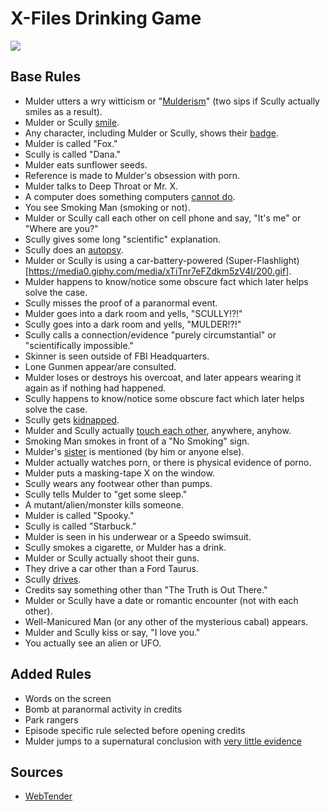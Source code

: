 # X-Files Drinking Game

![](https://media1.giphy.com/media/3o85xBa0pnoEMZ2los/200.gif)

## Base Rules

- Mulder utters a wry witticism or "[Mulderism](http://40.media.tumblr.com/d6bf619f2a2e86a7ed5e0a09a0877056/tumblr_n0cu2cp5b61trelvio1_500.png)" (two sips if Scully actually smiles as a result).
- Mulder or Scully [smile](http://3.bp.blogspot.com/-Cxop2z4jar0/T0U_u_QhR_I/AAAAAAAAAAc/f3zngtPd5tM/s640/shadow+scully+creepy+smile+bad+hair.PNG).
- Any character, including Mulder or Scully, shows their [badge](http://gillianandersonfan.com/gallery/albums/television/1993-2002%20-%20The%20X-Files/Screencaps/Season%203/S03E15%20-%20Piper%20Maru/KMP-DVD0947.jpg).
- Mulder is called "Fox."
- Scully is called "Dana."
- Mulder eats sunflower seeds.
- Reference is made to Mulder's obsession with porn.
- Mulder talks to Deep Throat or Mr. X.
- A computer does something computers [cannot do](https://media.giphy.com/media/l41lGHHHEJyUULOlq/giphy.gif).
- You see Smoking Man (smoking or not).
- Mulder or Scully call each other on cell phone and say, "It's me" or "Where are you?"
- Scully gives some long "scientific" explanation.
- Scully does an [autopsy](http://40.media.tumblr.com/26e9366437ccbabb3285caff6084c340/tumblr_nbx65yvNGY1rdqfuco1_1280.png).
- Mulder or Scully is using a car-battery-powered (Super-Flashlight)[https://media0.giphy.com/media/xTiTnr7eFZdkm5zV4I/200.gif].
- Mulder happens to know/notice some obscure fact which later helps solve the case.
- Scully misses the proof of a paranormal event.
- Mulder goes into a dark room and yells, "SCULLY!?!"
- Scully goes into a dark room and yells, "MULDER!?!"
- Scully calls a connection/evidence "purely circumstantial" or "scientifically impossible."
- Skinner is seen outside of FBI Headquarters.
- Lone Gunmen appear/are consulted.
- Mulder loses or destroys his overcoat, and later appears wearing it again as if nothing had happened.
- Scully happens to know/notice some obscure fact which later helps solve the case.
- Scully gets [kidnapped](https://media1.giphy.com/media/3o85xGvmQJ1QYfPgmk/200.gif).
- Mulder and Scully actually [touch each other](https://media4.giphy.com/media/3oEduONNY6WEsP1jRS/200.gif), anywhere, anyhow.
- Smoking Man smokes in front of a "No Smoking" sign.
- Mulder's [sister](https://media4.giphy.com/media/l41lXVaQs9gPOiDQs/200.gif) is mentioned (by him or anyone else).
- Mulder actually watches porn, or there is physical evidence of porno.
- Mulder puts a masking-tape X on the window.
- Scully wears any footwear other than pumps.
- Scully tells Mulder to "get some sleep."
- A mutant/alien/monster kills someone.
- Mulder is called "Spooky."
- Scully is called "Starbuck."
- Mulder is seen in his underwear or a Speedo swimsuit.
- Scully smokes a cigarette, or Mulder has a drink.
- Mulder or Scully actually shoot their guns.
- They drive a car other than a Ford Taurus.
- Scully [drives](http://gillianandersonfan.com/gallery/albums/television/1993-2002%20-%20The%20X-Files/Screencaps/Season%203/S03E15%20-%20Piper%20Maru/KMP-DVD0947.jpg).
- Credits say something other than "The Truth is Out There."
- Mulder or Scully have a date or romantic encounter (not with each other).
- Well-Manicured Man (or any other of the mysterious cabal) appears.
- Mulder and Scully kiss or say, "I love you."
- You actually see an alien or UFO.

## Added Rules

- Words on the screen
- Bomb at paranormal activity in credits
- Park rangers
- Episode specific rule selected before opening credits
- Mulder jumps to a supernatural conclusion with [very little evidence](https://49.media.tumblr.com/ac491edf38dba454e7b8f1d382d1902a/tumblr_nsrsowvnYH1r1huy0o1_500.gif)

## Sources
- [WebTender](http://www.webtender.com/handbook/games/x-files.game)
